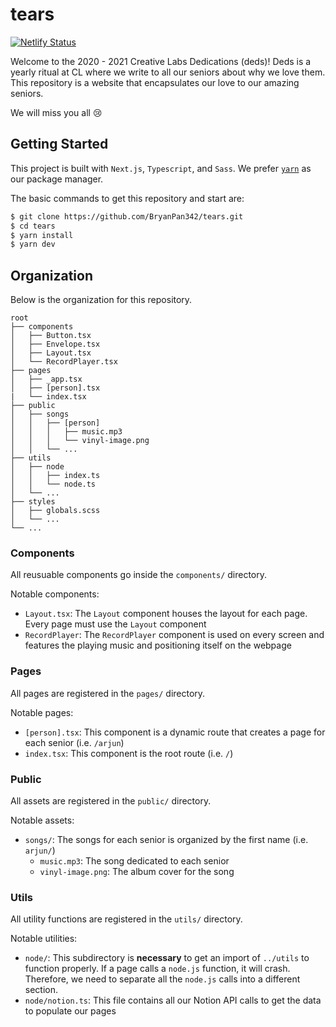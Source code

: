 # tears

[![Netlify Status](https://api.netlify.com/api/v1/badges/c84790b2-6721-4357-bb47-4f5a14a36f28/deploy-status)](https://app.netlify.com/sites/cl-deds/deploys)

Welcome to the 2020 - 2021 Creative Labs Dedications (deds)! Deds is a yearly ritual
at CL where we write to all our seniors about why we love them. This repository is a
website that encapsulates our love to our amazing seniors.

We will miss you all 😢

## Getting Started

This project is built with `Next.js`, `Typescript`, and `Sass`. We prefer
[`yarn`](https://classic.yarnpkg.com/en/docs/install#mac-stable) as 
our package manager.

The basic commands to get this repository and start are:

```sh
$ git clone https://github.com/BryanPan342/tears.git
$ cd tears
$ yarn install
$ yarn dev
```

## Organization

Below is the organization for this repository. 

```
root
├── components
│   ├── Button.tsx
│   ├── Envelope.tsx
│   ├── Layout.tsx
│   └── RecordPlayer.tsx
├── pages
│   ├── _app.tsx
│   ├── [person].tsx
|   └── index.tsx
├── public
│   ├── songs
│   │   ├── [person]
│   │   │   ├── music.mp3
│   │   │   └── vinyl-image.png
│   │   └── ...
├── utils
│   ├── node
│   │   ├── index.ts
│   │   └── node.ts
│   └── ...
├── styles
│   ├── globals.scss
│   └── ...
└── ...
```

### Components

All reusuable components go inside the `components/` directory.

Notable components:
- `Layout.tsx`: The `Layout` component houses the layout for each page. Every page
must use the `Layout` component
- `RecordPlayer`: The `RecordPlayer` component is used on every screen and features
the playing music and positioning itself on the webpage

### Pages

All pages are registered in the `pages/` directory.

Notable pages:
- `[person].tsx`: This component is a dynamic route that creates a page for each
senior (i.e. `/arjun`)
- `index.tsx`: This component is the root route (i.e. `/`)

### Public

All assets are registered in the `public/` directory.

Notable assets:
- `songs/`: The songs for each senior is organized by the first name (i.e. `arjun/`)
  - `music.mp3`: The song dedicated to each senior
  - `vinyl-image.png`: The album cover for the song

### Utils

All utility functions are registered in the `utils/` directory.

Notable utilities:
- `node/`: This subdirectory is **necessary** to get an import of `../utils` to
function properly. If a page calls a `node.js` function, it will crash. Therefore, 
we need to separate all the `node.js` calls into a different section.
- `node/notion.ts`: This file contains all our Notion API calls to get the data to 
populate our pages
